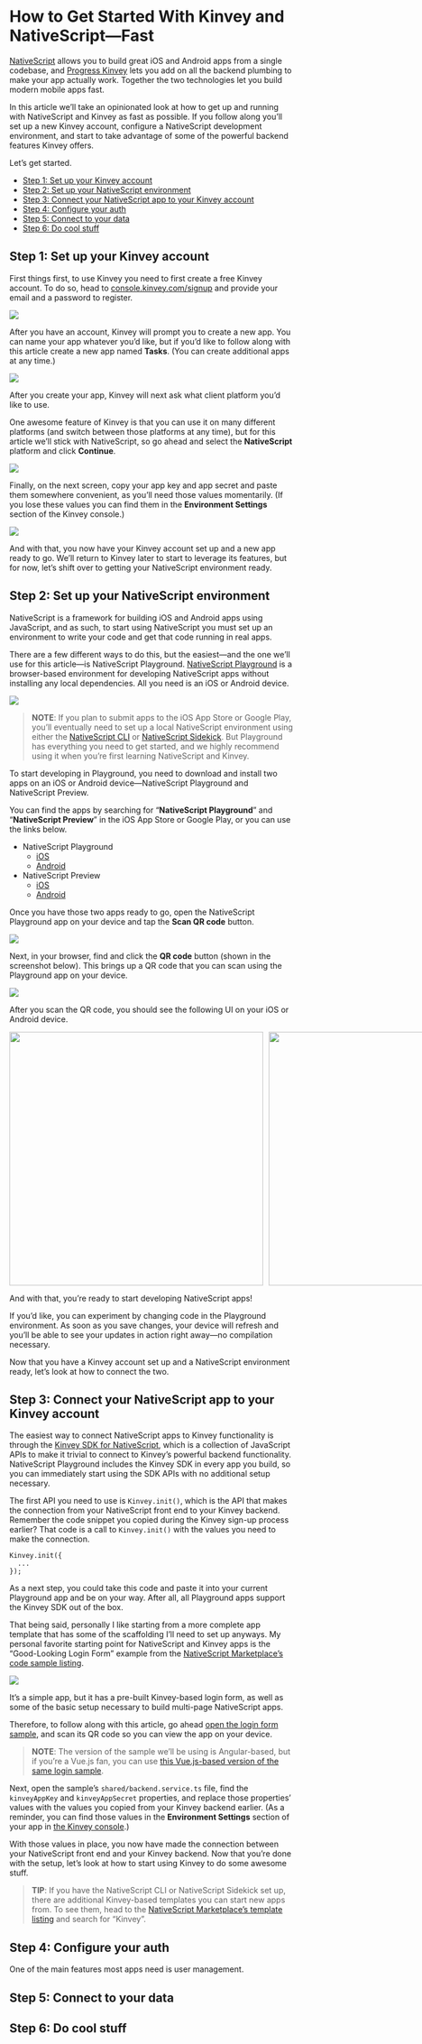 # How to Get Started With Kinvey and NativeScript—Fast

[NativeScript](https://www.nativescript.org/) allows you to build great iOS and Android apps from a single codebase, and [Progress Kinvey](https://www.progress.com/kinvey) lets you add on all the backend plumbing to make your app actually work. Together the two technologies let you build modern mobile apps fast.

In this article we’ll take an opinionated look at how to get up and running with NativeScript and Kinvey as fast as possible. If you follow along you’ll set up a new Kinvey account, configure a NativeScript development environment, and start to take advantage of some of the powerful backend features Kinvey offers.

Let’s get started.

* [Step 1: Set up your Kinvey account](#step-1)
* [Step 2: Set up your NativeScript environment](#step-2)
* [Step 3: Connect your NativeScript app to your Kinvey account](#step-3)
* [Step 4: Configure your auth](#step-4)
* [Step 5: Connect to your data](#step-5)
* [Step 6: Do cool stuff](#step-6)

<h2 id="step-1">Step 1: Set up your Kinvey account</h2>

First things first, to use Kinvey you need to first create a free Kinvey account. To do so, head to [console.kinvey.com/signup](https://console.kinvey.com/signup) and provide your email and a password to register.

![](start-account.png)

After you have an account, Kinvey will prompt you to create a new app. You can name your app whatever you’d like, but if you’d like to follow along with this article create a new app named **Tasks**. (You can create additional apps at any time.)

![](create-app.png)

After you create your app, Kinvey will next ask what client platform you’d like to use.

One awesome feature of Kinvey is that you can use it on many different platforms (and switch between those platforms at any time), but for this article we’ll stick with NativeScript, so go ahead and select the **NativeScript** platform and click **Continue**.

![](select-platform.png)

Finally, on the next screen, copy your app key and app secret and paste them somewhere convenient, as you’ll need those values momentarily. (If you lose these values you can find them in the **Environment Settings** section of the Kinvey console.)

![](app-keys.png)

And with that, you now have your Kinvey account set up and a new app ready to go. We’ll return to Kinvey later to start to leverage its features, but for now, let’s shift over to getting your NativeScript environment ready.

<h2 id="step-2">Step 2: Set up your NativeScript environment</h2>

NativeScript is a framework for building iOS and Android apps using JavaScript, and as such, to start using NativeScript you must set up an environment to write your code and get that code running in real apps.

There are a few different ways to do this, but the easiest—and the one we’ll use for this article—is NativeScript Playground. [NativeScript Playground](https://play.nativescript.org/) is a browser-based environment for developing NativeScript apps without installing any local dependencies. All you need is an iOS or Android device.

![](playground.png)

> **NOTE**: If you plan to submit apps to the iOS App Store or Google Play, you’ll eventually need to set up a local NativeScript environment using either the [NativeScript CLI](https://docs.nativescript.org/angular/start/quick-setup) or [NativeScript Sidekick](https://www.nativescript.org/nativescript-sidekick). But Playground has everything you need to get started, and we highly recommend using it when you’re first learning NativeScript and Kinvey.

To start developing in Playground, you need to download and install two apps on an iOS or Android device—NativeScript Playground and NativeScript Preview.

You can find the apps by searching for “**NativeScript Playground**” and “**NativeScript Preview**” in the iOS App Store or Google Play, or you can use the links below.

* NativeScript Playground
    * [iOS](https://itunes.apple.com/us/app/nativescript-playground/id1263543946?mt=8&ls=1)
    * [Android](https://play.google.com/store/apps/details?id=org.nativescript.play)
* NativeScript Preview
    * [iOS](https://itunes.apple.com/us/app/nativescript-preview/id1264484702?mt=8)
    * [Android](https://play.google.com/store/apps/details?id=org.nativescript.preview)

Once you have those two apps ready to go, open the NativeScript Playground app on your device and tap the **Scan QR code** button.

![](scan-qr-code.png)

Next, in your browser, find and click the **QR code** button (shown in the screenshot below). This brings up a QR code that you can scan using the Playground app on your device.

![](scan-qr-browser.png)

After you scan the QR code, you should see the following UI on your iOS or Android device.

<div style="display: flex;">
  <img src="ios-1.png" style="margin-right: 10px;height: 450px;">
  <img src="android-1.png" style="height: 450px;">
</div>

And with that, you’re ready to start developing NativeScript apps!

If you’d like, you can experiment by changing code in the Playground environment. As soon as you save changes, your device will refresh and you’ll be able to see your updates in action right away—no compilation necessary.

Now that you have a Kinvey account set up and a NativeScript environment ready, let’s look at how to connect the two.

<h2 id="step-3">Step 3: Connect your NativeScript app to your Kinvey account</h2>

The easiest way to connect NativeScript apps to Kinvey functionality is through the [Kinvey SDK for NativeScript](https://github.com/Kinvey/nativescript-sdk), which is a collection of JavaScript APIs to make it trivial to connect to Kinvey’s powerful backend functionality. NativeScript Playground includes the Kinvey SDK in every app you build, so you can immediately start using the SDK APIs with no additional setup necessary.

The first API you need to use is `Kinvey.init()`, which is the API that makes the connection from your NativeScript front end to your Kinvey backend. Remember the code snippet you copied during the Kinvey sign-up process earlier? That code is a call to `Kinvey.init()` with the values you need to make the connection.

```
Kinvey.init({
  ...
});
```

As a next step, you could take this code and paste it into your current Playground app and be on your way. After all, all Playground apps support the Kinvey SDK out of the box.

That being said, personally I like starting from a more complete app template that has some of the scaffolding I’ll need to set up anyways. My personal favorite starting point for NativeScript and Kinvey apps is the “Good-Looking Login Form” example from the [NativeScript Marketplace’s code sample listing](https://market.nativescript.org/?tab=samples&framework=all_frameworks&category=all_samples).

![](https://raw.githubusercontent.com/NativeScript/code-samples/master/screens/login-form-ios-2.gif)

It’s a simple app, but it has a pre-built Kinvey-based login form, as well as some of the basic setup necessary to build multi-page NativeScript apps.

Therefore, to follow along with this article, go ahead [open the login form sample](https://play.nativescript.org/?template=play-ng&id=Hqp5UQ&v=2811), and scan its QR code so you can view the app on your device.

> **NOTE**: The version of the sample we’ll be using is Angular-based, but if you’re a Vue.js fan, you can use [this Vue.js-based version of the same login sample](https://play.nativescript.org/?template=play-vue&id=HdDm9M&v=786).

Next, open the sample’s `shared/backend.service.ts` file, find the `kinveyAppKey` and `kinveyAppSecret` properties, and replace those properties’ values with the values you copied from your Kinvey backend earlier. (As a reminder, you can find those values in the **Environment Settings** section of your app in [the Kinvey console](https://console.kinvey.com).)

With those values in place, you now have made the connection between your NativeScript front end and your Kinvey backend. Now that you’re done with the setup, let’s look at how to start using Kinvey to do some awesome stuff.

> **TIP**: If you have the NativeScript CLI or NativeScript Sidekick set up, there are additional Kinvey-based templates you can start new apps from. To see them, head to the [NativeScript Marketplace’s template listing](https://market.nativescript.org/?tab=templates&category=all_templates) and search for “Kinvey”.

<h2 id="step-4-">Step 4: Configure your auth</h2>

One of the main features most apps need is user management.

<h2 id="step-5">Step 5: Connect to your data</h2>

<h2 id="step-6">Step 6: Do cool stuff</h2>

